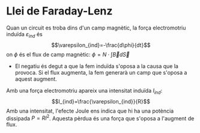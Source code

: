 # Llei de Faraday-Lenz
Quan un circuit es troba dins d'un camp magnètic, la força electromotriu induïda $\varepsilon_{ind}$ és $$\varepsilon_{ind}=-\frac{d\phi}{dt}$$ on $\phi$ és el flux de camp magnètic: $\phi=N·\int\vec Bd\vec S$ 
- El negatiu és degut a que la fem induïda s'oposa a la causa que la provoca.
	Si el flux augmenta, la fem generarà un camp que s'oposa a aquest augment.

Amb una força electromotriu apareix una intensitat induïda $I_{ind}$: $$I_{ind}=\frac{\varepsilon_{ind}}{R}$$
Amb una intensitat, l'efecte Joule ens indica que hi ha una potència dissipada $P=RI^{2}$. Aquesta pèrdua és una força que s'oposa a l'augment de flux.